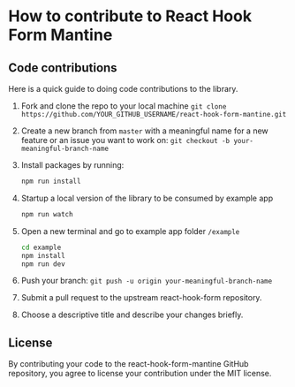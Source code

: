 # How to contribute to React Hook Form Mantine

## Code contributions

Here is a quick guide to doing code contributions to the library.

1. Fork and clone the repo to your local machine `git clone https://github.com/YOUR_GITHUB_USERNAME/react-hook-form-mantine.git`
2. Create a new branch from `master` with a meaningful name for a new feature or an issue you want to work on: `git checkout -b your-meaningful-branch-name`
3. Install packages by running:

   ```bash
   npm run install
   ```

4. Startup a local version of the library to be consumed by example app

   ```bash
   npm run watch
   ```

5. Open a new terminal and go to example app folder `/example`

   ```bash
   cd example
   npm install
   npm run dev
   ```

6. Push your branch: `git push -u origin your-meaningful-branch-name`
7. Submit a pull request to the upstream react-hook-form repository.
8. Choose a descriptive title and describe your changes briefly.

## License

By contributing your code to the react-hook-form-mantine GitHub repository, you agree to license your contribution under the MIT license.
